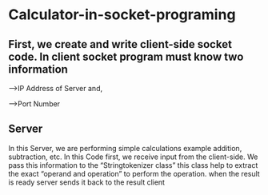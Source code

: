 # Calculator-in-socket-programing

## First, we create and write client-side socket code. In client socket program must know two information

-->IP Address of Server and,


-->Port Number

## Server

In this Server, we are performing simple calculations example addition, subtraction, etc. In this Code first, we receive input from the client-side. We pass this information to the “Stringtokenizer class” this class help to extract the exact “operand and operation” to perform the operation. when the result is ready server sends it back to the result client
